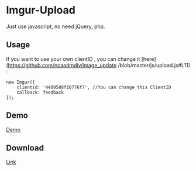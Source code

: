 # Imgur-Upload
Just use javascript, no need jQuery, php.

## Usage
If you want to use your own clientID , you can change it [here](https://github.com/ncaadmdiv/image_update
/blob/master/js/upload.js#L11) :
```
new Imgur({ 
    clientid: '4409588f10776f7', //You can change this ClientID
    callback: feedback 
});
```

## Demo
[Demo](https://ncaadmdiv.github.io/Imgur-Upload/)

## Download
[Link](https://github.com/ncaadmdiv/Imgur-Upload/releases/)

